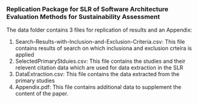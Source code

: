 ### Replication Package for SLR of Software Architecture Evaluation Methods for Sustainability Assessment

The data folder contains 3 files for replication of results and an Appendix:
1. Search-Results-with-Inclusion-and-Exclusion-Criteria.csv: This file contains results of search on which inclusiona and exclusion crteira is applied
2. SelectedPrimaryStduies.csv: This file contains the studies and their relevent citation data which are used for data extraction in the SLR
3. DataExtraction.csv: This file contains the data extracted from the primary studies
4. Appendix.pdf: This file contains additional data to supplement the content of the paper.
